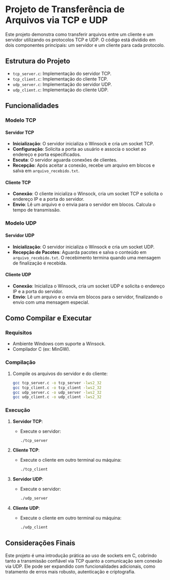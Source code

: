# Projeto de Transferência de Arquivos via TCP e UDP

Este projeto demonstra como transferir arquivos entre um cliente e um servidor utilizando os protocolos TCP e UDP. O código está dividido em dois componentes principais: um servidor e um cliente para cada protocolo.

## Estrutura do Projeto

- `tcp_server.c`: Implementação do servidor TCP.
- `tcp_client.c`: Implementação do cliente TCP.
- `udp_server.c`: Implementação do servidor UDP.
- `udp_client.c`: Implementação do cliente UDP.

## Funcionalidades

### Modelo TCP

#### Servidor TCP

- **Inicialização**: O servidor inicializa o Winsock e cria um socket TCP.
- **Configuração**: Solicita a porta ao usuário e associa o socket ao endereço e porta especificados.
- **Escuta**: O servidor aguarda conexões de clientes.
- **Recepção**: Após aceitar a conexão, recebe um arquivo em blocos e salva em `arquivo_recebido.txt`.

#### Cliente TCP

- **Conexão**: O cliente inicializa o Winsock, cria um socket TCP e solicita o endereço IP e a porta do servidor.
- **Envio**: Lê um arquivo e o envia para o servidor em blocos. Calcula o tempo de transmissão.

### Modelo UDP

#### Servidor UDP

- **Inicialização**: O servidor inicializa o Winsock e cria um socket UDP.
- **Recepção de Pacotes**: Aguarda pacotes e salva o conteúdo em `arquivo_recebido.txt`. O recebimento termina quando uma mensagem de finalização é recebida.

#### Cliente UDP

- **Conexão**: Inicializa o Winsock, cria um socket UDP e solicita o endereço IP e a porta do servidor.
- **Envio**: Lê um arquivo e o envia em blocos para o servidor, finalizando o envio com uma mensagem especial.

## Como Compilar e Executar

### Requisitos

- Ambiente Windows com suporte a Winsock.
- Compilador C (ex: MinGW).

### Compilação

1. Compile os arquivos do servidor e do cliente:
   ```bash
   gcc tcp_server.c -o tcp_server -lws2_32
   gcc tcp_client.c -o tcp_client -lws2_32
   gcc udp_server.c -o udp_server -lws2_32
   gcc udp_client.c -o udp_client -lws2_32
   ```

### Execução

1. **Servidor TCP**:
   - Execute o servidor:
     ```bash
     ./tcp_server
     ```

2. **Cliente TCP**:
   - Execute o cliente em outro terminal ou máquina:
     ```bash
     ./tcp_client
     ```

3. **Servidor UDP**:
   - Execute o servidor:
     ```bash
     ./udp_server
     ```

4. **Cliente UDP**:
   - Execute o cliente em outro terminal ou máquina:
     ```bash
     ./udp_client
     ```

## Considerações Finais

Este projeto é uma introdução prática ao uso de sockets em C, cobrindo tanto a transmissão confiável via TCP quanto a comunicação sem conexão via UDP. Ele pode ser expandido com funcionalidades adicionais, como tratamento de erros mais robusto, autenticação e criptografia.
